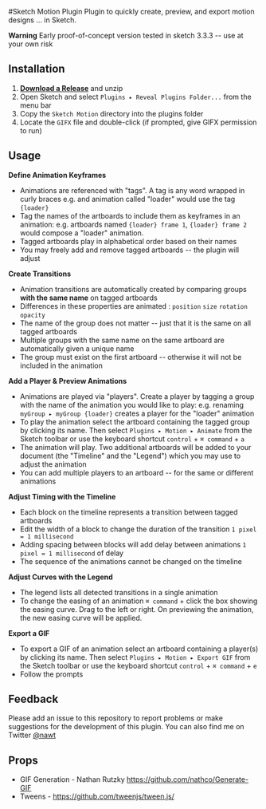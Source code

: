 #Sketch Motion Plugin
Plugin to quickly create, preview, and export motion designs ... in Sketch. 

**Warning**
Early proof-of-concept version tested in sketch 3.3.3 -- use at your own risk

## Installation
1. **[Download a Release](https://github.com/nwallen/Sketch-Motion/releases)** and unzip
2. Open Sketch and select `Plugins ▸ Reveal Plugins Folder...` from the menu bar
3. Copy the `Sketch Motion` directory into the plugins folder
4. Locate the `GIFX` file and double-click (if prompted, give GIFX permission to run)

## Usage

**Define Animation Keyframes**
 - Animations are referenced with "tags". A tag is any word wrapped in curly braces e.g. and animation called "loader" would use the tag `{loader}`
 - Tag the names of the artboards to include them as keyframes in an animation: e.g. artboards named `{loader} frame 1`, `{loader} frame 2` would compose a "loader" animation.
 - Tagged artboards play in alphabetical order based on their names
 - You may freely add and remove tagged artboards -- the plugin will adjust

**Create Transitions**
- Animation transitions are automatically created by comparing groups **with the same name** on tagged artboards
- Differences in these properties are animated : `position` `size` `rotation` `opacity`
- The name of the group does not matter -- just that it is the same on all tagged artboards
- Multiple groups with the same name on the same artboard are automatically given a unique name
- The group must exist on the first artboard -- otherwise it will not be included in the animation


**Add a Player & Preview Animations**
- Animations are played via "players". Create a player by tagging a group with the name of the animation you would like to play: e.g. renaming `myGroup ▸ myGroup {loader}` creates a player for the "loader" animation
- To play the animation select the artboard containing the tagged group by clicking its name. Then select `Plugins ▸ Motion ▸ Animate` from the Sketch toolbar or use the keyboard shortcut `control` + `⌘ command` + `a` 
- The animation will play. Two additional artboards will be added to your document (the "Timeline" and the "Legend") which you may use to adjust the animation
- You can add multiple players to an artboard -- for the same or different animations

**Adjust Timing with the Timeline**
- Each block on the timeline represents a transition between tagged artboards
- Edit the width of a block to change the duration of the transition `1 pixel = 1 millisecond`
- Adding spacing between blocks will add delay between animations `1 pixel = 1 millisecond` of delay
- The sequence of the animations cannot be changed on the timeline 

**Adjust Curves with the Legend**
- The legend lists all detected transitions in a single animation 
- To change the easing of an animation `⌘ command` + click the box showing the easing curve. Drag to the left or right. On previewing the animation, the new easing curve will be applied.

**Export a GIF**
- To export a GIF of an animation select an artboard containing a player(s) by clicking its name. Then select `Plugins ▸ Motion ▸ Export GIF` from the Sketch toolbar or use the keyboard shortcut `control` + `⌘ command` + `e` 
- Follow the prompts

## Feedback
Please add an issue to this repository to report problems or make suggestions for the development of this plugin. You can also find me on Twitter [@nawt](https://twitter.com/nawt)

## Props
- GIF Generation - Nathan Rutzky https://github.com/nathco/Generate-GIF
- Tweens - https://github.com/tweenjs/tween.js/
